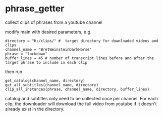 # phrase_getter
collect clips of phrases from a youtube channel

modify main with desired parameters, e.g.

```
directory = "H:/clips/" #  target directory for downloaded videos and clips  
channel_name = "BretWeinsteinDarkHorse"   
phrase = "lockdown"  
buffer_lines = 45 # number of transcript lines before and after the target phrase to include in each clip
```

then run 

```
get_catalog(channel_name, directory)  
get_all_subtitles(channel_name, directory)  
clip_all_instances(phrase, channel_name, directory, buffer_lines)  
```

catalog and subtitles only need to be collected once per channel. For each clip, the downloader will download the full video from youtube if it doesn't already exist in the directory.
